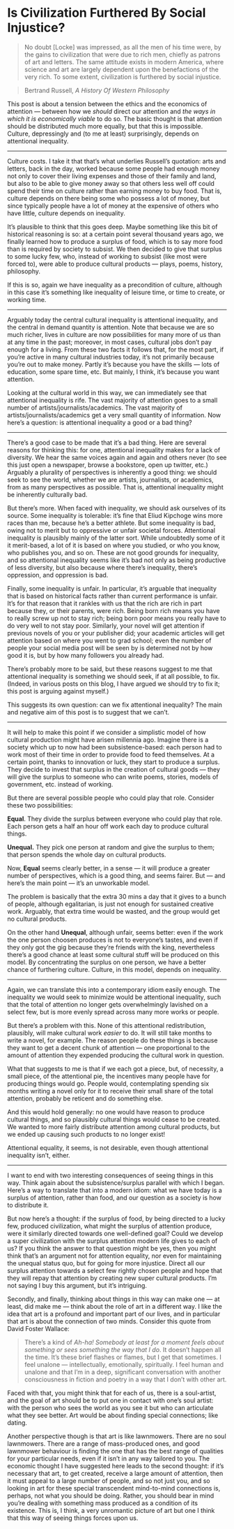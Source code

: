 # Is Civilization Furthered By Social Injustice?

> No doubt [Locke] was impressed, as all the men of his time were, by the gains to
> civilization that were due to rich men, chiefly as patrons of art and letters.
The same attitude exists in modern America, where science and art are largely
dependent upon the benefactions of the very rich. To some extent, civilization
is furthered by social injustice.

> Bertrand Russell, *A History Of Western Philosophy*

This post is about a tension between the ethics and the economics of attention —
between how we *should* direct our attention and *the ways in which it is
economically viable* to do so. The basic thought is that attention should be
distributed much more equally, but that this is impossible. Culture,
depressingly and (to me at least) surprisingly, depends on attentional
inequality.

*****

Culture costs. I take it that that’s what underlies Russell’s quotation: arts
and letters, back in the day, worked because some people had enough money not
only to cover their living expenses and those of their family and land, but also
to be able to give money away so that others less well off could spend their
time on culture rather than earning money to buy food. That is, culture depends
on there being some who possess a lot of money, but since typically people have
a lot of money at the expensive of others who have little, culture depends on
inequality.

It’s plausible to think that this goes deep. Maybe something like this bit of
historical reasoning is so: at a certain point several thousand years ago, we
finally learned how to produce a surplus of food, which is to say more food than
is required by society to subsist. We then decided to give that surplus to some
lucky few, who, instead of working to subsist (like most were forced to), were
able to produce cultural products — plays, poems, history, philosophy.

If this is so, again we have inequality as a precondition of culture, although
in this case it’s something like inequality of leisure time, or time to create,
or working time.

*****

Arguably today the central cultural inequality is attentional inequality, and
the central in demand quantity is attention. Note that because we are so much
richer, lives in culture are now possibilities for many more of us than at any
time in the past; moreover, in most cases, cultural jobs don’t pay enough for a
living. From these two facts it follows that, for the most part, if you’re
active in many cultural industries today, it’s not primarily because you’re out
to make money. Partly it’s because you have the skills — lots of education, some
spare time, etc. But mainly, I think, it’s because you want attention.

Looking at the cultural world in this way, we can immediately see that
attentional inequality is rife. The vast majority of attention goes to a small
number of artists/journalists/academics. The vast majority of
artists/journalists/academics get a very small quantity of information. Now
here’s a question: is attentional inequality a good or a bad thing?

*****

There’s a good case to be made that it’s a bad thing. Here are several reasons
for thinking this: for one, attentional inequality makes for a lack of
diversity. We hear the same voices again and again and others never (to see this
just open a newspaper, browse a bookstore, open up twitter, etc.) Arguably a
plurality of perspectives is inherently a good thing: we should seek to see the
world, whether we are artists, journalists, or academics, from as many
perspectives as possible. That is, attentional inequality might be inherently
culturally bad.

But there’s more. When faced with inequality, we should ask ourselves of its
source. Some inequality is tolerable: it’s fine that Eliud Kipchoge wins more
races than me, because he’s a better athlete. But some inequality is bad, owing
not to merit but to oppressive or unfair societal forces. Attentional inequality
is plausibly mainly of the latter sort. While undoubtedly some of it it
merit-based, a lot of it is based on where you studied, or who you know, who
publishes you, and so on. These are not good grounds for inequality, and so
attentional inequality seems like it’s bad not only as being productive of less
diversity, but also because where there’s inequality, there’s oppression, and
oppression is bad.

Finally, some inequality is unfair. In particular, it’s arguable that inequality
that is based on historical facts rather than current performance is unfair.
It’s for that reason that it rankles with us that the rich are rich in part
because they, or their parents, were rich. Being born rich means you have to
really screw up not to stay rich; being born poor means you really have to do
very well to not stay poor. Similarly, your novel will get attention if previous
novels of you or your publisher did; your academic articles will get attention
based on where you went to grad school; even the number of people your social
media post will be seen by is determined not by how good it is, but by how many
followers you already had.

There’s probably more to be said, but these reasons suggest to me that
attentional inequality is something we should seek, if at all possible, to fix.
(Indeed, in various posts on this blog, I have argued we should try to fix it;
this post is arguing against myself.)

This suggests its own question: can we fix attentional inequality? The main and
negative aim of this post is to suggest that we can’t.

*****

It will help to make this point if we consider a simplistic model of how
cultural production might have arisen millennia ago. Imagine there is a society
which up to now had been subsistence-based: each person had to work most of
their time in order to provide food to feed themselves. At a certain point,
thanks to innovation or luck, they start to produce a surplus. They decide to
invest that surplus in the creation of cultural goods — they will give the
surplus to someone who can write poems, stories, models of government, etc.
instead of working.

But there are several possible people who could play that role. Consider these
two possibilities:

**Equal**. They divide the surplus between everyone who could play that role.
Each person gets a half an hour off work each day to produce cultural things.

**Unequal.** They pick one person at random and give the surplus to them; that
person spends the whole day on cultural products.

Now, **Equal** seems clearly better, in a sense — it will produce a greater
number of perspectives, which is a good thing, and seems fairer. But — and
here’s the main point — it’s an unworkable model.

The problem is basically that the extra 30 mins a day that it gives to a bunch
of people, although egalitarian, is just not enough for sustained creative work.
Arguably, that extra time would be wasted, and the group would get no cultural
products.

On the other hand **Unequal**, although unfair, seems better: even if the work
the one person choosen produces is not to everyone’s tastes, and even if they
only got the gig because they’re friends with the king, nevertheless there’s a
good chance at least some cultural stuff will be produced on this model. By
concentrating the surplus on one person, we have a better chance of furthering
culture. Culture, in this model, depends on inequality.


*****

Again, we can translate this into a contemporary idiom easily enough. The
inequality we would seek to minimize would be attentional inequality, such that
the total of attention no longer gets overwhelmingly lavished on a select few,
but is more evenly spread across many more works or people.

But there’s a problem with this. None of this attentional redistribution,
plausibly, will make cultural work *easier* to do. It will still take months to
write a novel, for example. The reason people do these things is because they
want to get a decent chunk of attention — one proportional to the amount of
attention they expended producing the cultural work in question.

What that suggests to me is that if we each got a piece, but, of necessity, a
small piece, of the attentional pie, the incentives many people have for
producing things would go. People would, contemplating spending six months
writing a novel only for it to receive their small share of the total attention,
probably be reticent and do something else.

And this would hold generally: no one would have reason to produce cultural
things, and so plausibly cultural things would cease to be created. We wanted to
more fairly distribute attention among cultural products, but we ended up
causing such products to no longer exist!

Attentional equality, it seems, is not desirable, even though attentional
inequality isn’t, either.

*****

I want to end with two interesting consequences of seeing things in this way.
Think again about the subsistence/surplus parallel with which I began. Here’s a
way to translate that into a modern idiom: what we have today is a surplus of
attention, rather than food, and our question as a society is how to distribute
it.

But now here’s a thought: if the surplus of food, by being directed to a lucky
few, produced civilization, what might the surplus of attention produce, were it
similarly directed towards one well-defined goal? Could we develop a super
civilization with the surplus attention modern life gives to each of us? If you
think the answer to that question might be yes, then you might think that’s an
argument not for attention equality, nor even for maintaining the unequal status
quo, but for going for more injustice. Direct all our surplus attention towards
a select few rightly chosen people and hope that they will repay that attention
by creating new super cultural products. I’m not saying I buy this argument, but
it’s intriguing.

Secondly, and finally, thinking about things in this way can make one — at
least, did make me — think about the role of art in a different way. I like the
idea that art is a profound and important part of our lives, and in particular
that art is about the connection of two minds. Consider this quote from David
Foster Wallace:

> There’s a kind of *Ah-ha! Somebody at least for a moment feels about something
> or sees something the way that I do*. It doesn’t happen all the time. It’s these
brief flashes or flames, but I get that sometimes. I feel unalone —
intellectually, emotionally, spiritually. I feel human and unalone and that I’m
in a deep, significant conversation with another consciousness in fiction and
poetry in a way that I don’t with other art.

Faced with that, you might think that for each of us, there is a soul-artist,
and the goal of art should be to put one in contact with one’s soul artist: with
the person who sees the world as you see it but who can articulate what they see
better. Art would be about finding special connections; like dating.

Another perspective though is that art is like lawnmowers. There are no soul
lawnmowers. There are a range of mass-produced ones, and good lawnmower
behaviour is finding the one that has the best range of qualities for your
particular needs, even if it isn’t in any way tailored to you. The economic
thought I have suggested here leads to the second thought: if it’s necessary
that art, to get created, receive a large amount of attention, then it must
appeal to a large number of people, and so not just you, and so looking in art
for these special transcendent mind-to-mind connections is, perhaps, not what
you should be doing. Rather, you should bear in mind you’re dealing with
something mass produced as a condition of its existence. This is, I think, a
very unromantic picture of art but one I think that this way of seeing things
forces upon us.
